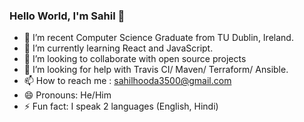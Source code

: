 ### Hello World, I'm Sahil 👋

- 🔭 I’m recent Computer Science Graduate from TU Dublin, Ireland.
- 🌱 I’m currently learning React and JavaScript.
- 👯 I’m looking to collaborate with open source projects
- 🤔 I’m looking for help with Travis CI/ Maven/ Terraform/ Ansible. 
- 📫 How to reach me : sahilhooda3500@gmail.com
- 😄 Pronouns: He/Him
- ⚡ Fun fact: I speak 2 languages (English, Hindi)
